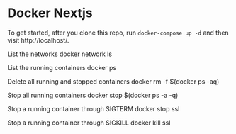 # Docker Nextjs

To get started, after you clone this repo, run `docker-compose up -d` and then visit http://localhost/.

List the networks
docker network ls

List the running containers
docker ps

Delete all running and stopped containers 
docker rm -f $(docker ps -aq)

Stop all running containers
docker stop $(docker ps -a -q)

Stop a running container through SIGTERM
docker stop ssl

Stop a running container through SIGKILL
docker kill ssl